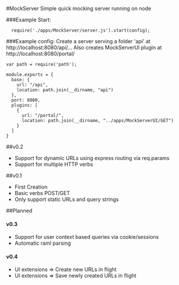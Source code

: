 #MockServer
Simple quick mocking server running on node

###Example Start:
```
  require('./apps/MockServer/server.js').start(config);
```

###Example config:
Create a server serving a folder 'api' at http://localhost:8080/api/...
Also creates MockServerUI plugin at http://localhost:8080/portal/
```
var path = require('path');

module.exports = {
  base: {
    url: "/api",
    location: path.join(__dirname, "api")
  },
  port: 8080,
  plugins: [
    {
      url: "/portal/",
      location: path.join(__dirname, "../apps/MockServerUI/GET")
    }
  ]
}
```

##v0.2
- Support for dynamic URLs using express routing via req.params
- Support for multiple HTTP verbs

##v0.1
- First Creation
- Basic verbs POST/GET
- Only support static URLs and query strings


##Planned

#### v0.3
- Support for user context based queries via cookie/sessions
- Automatic raml parsing

#### v0.4
- UI extensions => Create new URLs in flight
- UI extensions => Save newly created URLs in flight

